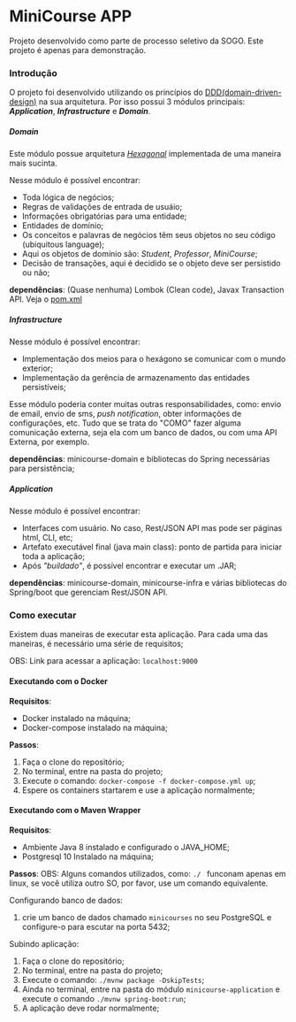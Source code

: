 # MiniCourse APP
Projeto desenvolvido como parte de processo seletivo da SOGO. Este projeto é apenas para demonstração.

### Introdução

O projeto foi desenvolvido utilizando os princípios do [DDD(domain-driven-design)](https://en.wikipedia.org/wiki/Domain-driven_design) na sua arquitetura. Por isso possui 3 módulos principais: ***Application***, ***Infrastructure*** e ***Domain***.

##### Domain
Este módulo possue arquitetura [*Hexagonal*](https://fernandofranzini.files.wordpress.com/2019/04/1.png) implementada de uma maneira mais sucinta.

Nesse módulo é possível encontrar:
- Toda lógica de negócios;
- Regras de validações de entrada de usuáio;
- Informações obrigatórias para uma entidade;
- Entidades de domínio;
- Os conceitos e palavras de negócios têm seus objetos no seu código (ubiquitous language);
- Aqui os objetos de domínio são: *Student*, *Professor*, *MiniCourse*;
- Decisão de transações, aqui é decidido se o objeto deve ser persistido ou não;

**dependências**: (Quase nenhuma) Lombok (Clean code), Javax Transaction API. Veja o [pom.xml](https://github.com/odravison/mini-course-app/blob/development/minicourses-domain/pom.xml)

##### Infrastructure
Nesse módulo é possível encontrar:
- Implementação dos meios para o hexágono se comunicar com o mundo exterior;
- Implementação da gerência de armazenamento das entidades persistíveis;

Esse módulo poderia conter muitas outras responsabilidades, como: envio de email, envio de sms, *push notification*, obter informações de configurações, etc. Tudo que se trata do "COMO" fazer alguma comunicação externa, seja ela com um banco de dados, ou com uma API Externa, por exemplo.

**dependências**: minicourse-domain e bibliotecas do Spring necessárias para persistência;

##### Application

Nesse módulo é possível encontrar:

- Interfaces com usuário. No caso, Rest/JSON API mas pode ser páginas html, CLI, etc;
- Artefato executável final (java main class): ponto de partida para iniciar toda a aplicação;
- Após *"buildado"*, é possível encontrar e executar um .JAR;

**dependências**: minicourse-domain, minicourse-infra e várias bibliotecas do Spring/boot que gerenciam Rest/JSON API.

### Como executar

Existem duas maneiras de executar esta aplicação.
Para cada uma das maneiras, é necessário uma série de requisitos;

OBS: Link para acessar a aplicação: `localhost:9000`

#### Executando com o Docker

**Requisitos**: 
- Docker instalado na máquina;
- Docker-compose instalado na máquina;

**Passos**:

1. Faça o clone do repositório;
2. No terminal, entre na pasta do projeto;
3. Execute o comando: `docker-compose -f docker-compose.yml up`;
4. Espere os containers startarem e use a aplicação normalmente;



#### Executando com o Maven Wrapper

**Requisitos**: 
- Ambiente Java 8 instalado e configurado o JAVA_HOME;
- Postgresql 10 Instalado na máquina;

**Passos**:
OBS: Alguns comandos utilizados, como: `./ ` funconam apenas em linux, se você utiliza outro SO, por favor, use um comando equivalente.

Configurando banco de dados:
1. crie um banco de dados chamado `minicourses` no seu PostgreSQL e configure-o para escutar na porta 5432;

Subindo aplicação:
1. Faça o clone do repositório;
2. No terminal, entre na pasta do projeto;
3. Execute o comando: `./mvnw package -DskipTests`;
4. Ainda no terminal, entre na pasta do módulo `minicourse-application` e execute o comando `./mvnw spring-boot:run`;
5. A aplicação deve rodar normalmente;
